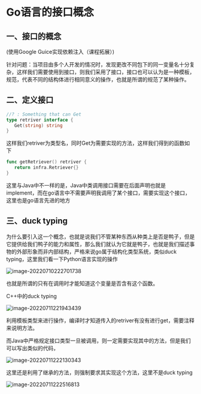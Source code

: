 # Go语言的接口概念

## 一、接口的概念

(使用Google Guice实现依赖注入（课程拓展）)

针对问题：当项目由多个人开发的情况时，发现更改不同包下的同一变量名十分复杂，这样我们需要使用到接口，则我们采用了接口，接口也可以认为是一种模板，规范，代表不同的结构体进行相同意义的操作，也就是所谓的规范了某种操作。

## 二、定义接口

```go
//? : Something that can Get
type retriver interface {
   Get(string) string
}
```

这样我们retriver为类型名，同时Get为需要实现的方法，这样我们得到的函数如下

```go
func getRetriever() retriver {
   return infra.Retriever{}
}
```

这里与Java中不一样的是，Java中类调用接口需要在后面声明也就是implement，而在go语言中不需要声明我调用了某个接口，需要实现这个接口，这里也是go语言先进的地方

## 三、duck typing

为什么要引入这一个概念，也就是说我们不管某种东西从种类上是否是鸭子，但是它提供给我们鸭子的能力和属性，那么我们就认为它就是鸭子，也就是我们描述事物的外部形象而非内部结构，严格来说go属于结构化类型系统，类似duck typing，这里我们看一下Python语言实现的操作

![image-20220710222701738](Images/image-20220710222701738.png)

也就是所谓的只有在调用时才能知道这个变量是否含有这个函数。

C++中的duck typing

![image-20220711221943439](Images/image-20220711221943439.png)

利用模板类型来进行操作，编译时才知道传入的retriver有没有进行get，需要注释来说明方法。

而Java中严格规定接口类型一旦被调用，则一定需要实现其中的方法，但是我们可以写出类似的代码，

![image-20220711222130343](Images/image-20220711222130343.png)

这里还是利用了继承的方法，则强制要求其实现这个方法，这里不是duck typing

![image-20220711222516813](Images/image-20220711222516813.png)


